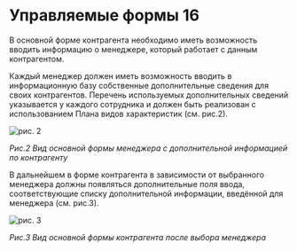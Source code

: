# Управляемые формы 16

В основной форме контрагента необходимо иметь возможность вводить информацию о менеджере, который работает с данным контрагентом.

Каждый менеджер должен иметь возможность вводить в информационную базу собственные дополнительные сведения для своих контрагентов. Перечень используемых дополнительных сведений указывается у каждого сотрудника и должен быть реализован с использованием Плана видов характеристик (см. рис.2).

![рис. 2](https://github.com/SpaceHead1C/Spec/blob/master/doc/src/5.16-2.png)

*Рис.2 Вид основной формы менеджера с дополнительной информацией по контрагенту*

В дальнейшем в форме контрагента в зависимости от выбранного менеджера должны появляться дополнительные поля ввода, соответствующие списку дополнительной информации, введённой для менеджера (см. рис.3).

![рис. 3](https://github.com/SpaceHead1C/Spec/blob/master/doc/src/5.16-3.png)

*Рис.3 Вид основной формы контрагента после выбора менеджера*
